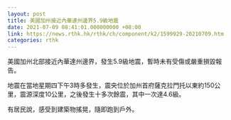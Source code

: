 ```yaml
---
layout: post
title: 美國加州接近內華達州邊界5.9級地震
date: 2021-07-09 08:41:01.000000000 +08:00
link: https://news.rthk.hk/rthk/ch/component/k2/1599929-20210709.htm
categories: rthk
---
```


美國加州北部接近內華達州邊界，發生5.9級地震，暫時未有受傷或嚴重損毀報告。

地震在當地星期四下午3時多發生，震央位於加州首府薩克拉門托以東約150公里，震源深度10公里，之後發生十多次餘震，其中一次達4.6級。

有居民說，感受到建築物搖晃，隨即跑到戶外。
